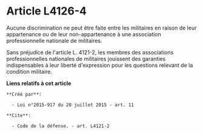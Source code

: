# Article L4126-4

Aucune discrimination ne peut être faite entre les militaires en raison de leur appartenance ou de leur non-appartenance à
une association professionnelle nationale de militaires. 

Sans préjudice de l'article L. 4121-2, les membres des associations professionnelles nationales de militaires jouissent des
garanties indispensables à leur liberté d'expression pour les questions relevant de la condition militaire.

**Liens relatifs à cet article**

	**Créé par**:

	  - Loi n°2015-917 du 28 juillet 2015 - art. 11

	**Cite**:

	  - Code de la défense. - art. L4121-2
